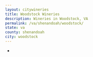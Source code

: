 ```yaml
---
layout: citywineries
title: Woodstock Wineries
description: Wineries in Woodstock, VA
permalink: /va/shenandoah/woodstock/
state: va
county: shenandoah
city: woodstock
---
```

-
